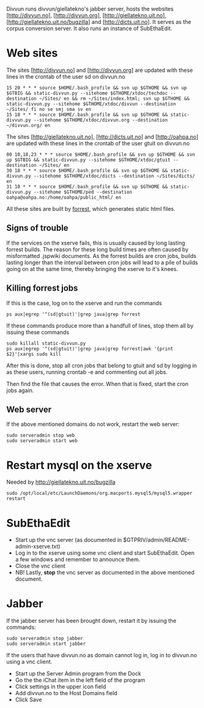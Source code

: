 Divvun runs divvun/giellatekno's jabber server, hosts the websites [http://divvun.no], [http://divvun.org], [http://giellatekno.uit.no], [http://giellatekno.uit.no/bugzilla] and [http://dicts.uit.no]. It serves as the corpus conversion server. It also runs an instance of SubEthaEdit.


# Web sites
The sites [http://divvun.no] and [http://divvun.org] are updated with these lines in the crontab of the user sd on divvun.no


```
15 20 * * * source $HOME/.bash_profile && svn up $GTHOME && svn up $GTBIG && static-divvun.py --sitehome $GTHOME/xtdoc/techdoc --destination ~/Sites/ en && rm ~/Sites/index.html; svn up $GTHOME && static-divvun.py --sitehome $GTHOME/xtdoc/divvun --destination ~/Sites/ fi no se smj sma sv en
15 18 * * * source $HOME/.bash_profile && svn up $GTHOME && static-divvun.py --sitehome $GTHOME/xtdoc/divvun.org --destination ~/divvun.org/ en
```


The sites [http://giellatekno.uit.no], [http://dicts.uit.no] and [http://oahpa.no] are updated with these lines in the crontab of the user gtuit on divvun.no


```
00 10,18,23 * * * source $HOME/.bash_profile && svn up $GTHOME && svn up $GTBIG && static-divvun.py --sitehome $GTHOME/xtdoc/gtuit --destination ~/Sites/ en
30 18 * * * source $HOME/.bash_profile && svn up $GTHOME && static-divvun.py --sitehome $GTHOME/xtdoc/dicts --destination ~/Sites/dicts/ en
31 10 * * * source $HOME/.bash_profile && svn up $GTHOME && static-divvun.py --sitehome $GTHOME/ped --destination oahpa@oahpa.no:/home/oahpa/public_html/ en
```




All these sites are built by [forrest](http://forrest.apache.org), which generates static html files.


## Signs of trouble


If the services on the xserve fails, this is usually caused by long lasting forrest builds. The reason for these long build times are often caused by misformatted .jspwiki documents. As the forrest builds are cron jobs, builds lasting longer than the interval between cron jobs will lead to a pile of builds going on at the same time, thereby bringing the xserve to it's knees.


## Killing forrest jobs


If this is the case, log on to the xserve and run the commands


```
ps aux|egrep '^(sd|gtuit)'|grep java|grep forrest
```


If these commands produce more than a handfull of lines, stop them all by issuing these commands


```
sudo killall static-divvun.py
ps aux|egrep '^(sd|gtuit)'|grep java|grep forrest|awk '{print $2}'|xargs sudo kill
```


After this is done, stop all cron jobs that belong to gtuit and sd by logging in as these users, running crontab -e and commenting out all jobs.


Then find the file that causes the error. When that is fixed, start the cron jobs again.


## Web server
If the above mentioned domains do not work, restart the web server:


```
sudo serveradmin stop web
sudo serveradmin start web
```


#  Restart mysql on the xserve


Needed by http://giellatekno.uit.no/bugzilla


```
sudo /opt/local/etc/LaunchDaemons/org.macports.mysql5/mysql5.wrapper restart
```


# SubEthaEdit


* Start up the vnc server (as documented in $GTPRIV/admin/README-admin-xserve.txt)
* Log in to the xserve using some vnc client and start SubEthaEdit. Open a few windows and remember to announce them.
* Close the vnc client
* NB! Lastly, **stop** the vnc server as documented in the above mentioned document.


# Jabber
If the jabber server has been brought down, restart it by issuing the commands:


```
sudo serveradmin stop jabber
sudo serveradmin start jabber
```


If the users that have divvun.no as domain cannot log in, log in to divvun.no
using a vnc client.


* Start up the Server Admin program from the Dock
* Go the the iChat item in the left field of the program
* Click settings in the upper icon field
* Add divvun.no to the Host Domains field
* Click Save


